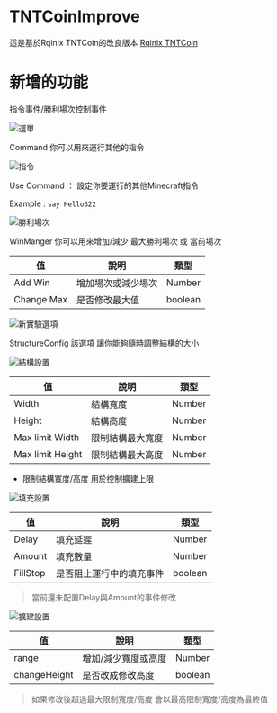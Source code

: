 # TNTCoinImprove
這是基於Rqinix TNTCoin的改良版本
[Rqinix TNTCoin](https://github.com/rqinix/TNTCoin)

# 新增的功能

指令事件/勝利場次控制事件

![選單](Docs/IMG_1778.jpeg "Action Menu")

Command 你可以用來運行其他的指令

![指令](Docs/IMG_1779.jpeg "Command")

Use Command ： 設定你要運行的其他Minecraft指令

Example : `say Hello322`

![勝利場次](Docs/IMG_1780.jpeg "WinManger")

WinManger 你可以用來增加/減少 最大勝利場次 或 當前場次

| 值 | 說明 | 類型 |
| --- | --- | --- |
| Add Win | 增加場次或減少場次 | Number |
| Change Max | 是否修改最大值 | boolean |



![新實驗選項](Docs/IMG_1786.jpeg "StructueConfig")

StructureConfig 該選項 讓你能夠隨時調整結構的大小

![結構設置](Docs/IMG_1787.jpeg "StructueConfig")

| 值 | 說明 | 類型 |
| --- | --- | --- |
| Width | 結構寬度 | Number |
| Height | 結構高度 | Number |
| Max limit Width | 限制結構最大寬度 | Number |
| Max limit Height | 限制結構最大高度 | Number |

- 限制結構寬度/高度 用於控制擴建上限

![填充設置](Docs/IMG_1788.jpeg "FillConfig")

| 值 | 說明 | 類型 |
| --- | --- | --- |
| Delay | 填充延遲 | Number |
| Amount | 填充數量 | Number |
| FillStop | 是否阻止運行中的填充事件 | boolean |

> 當前還未配置Delay與Amount的事件修改


![擴建設置](Docs/IMG_1789.jpeg "RangeSet")

| 值 | 說明 | 類型 |
| --- | --- | --- |
| range | 增加/減少寬度或高度 | Number |
| changeHeight | 是否改成修改高度 | boolean |

> 如果修改後超過最大限制寬度/高度 會以最高限制寬度/高度為最終值

